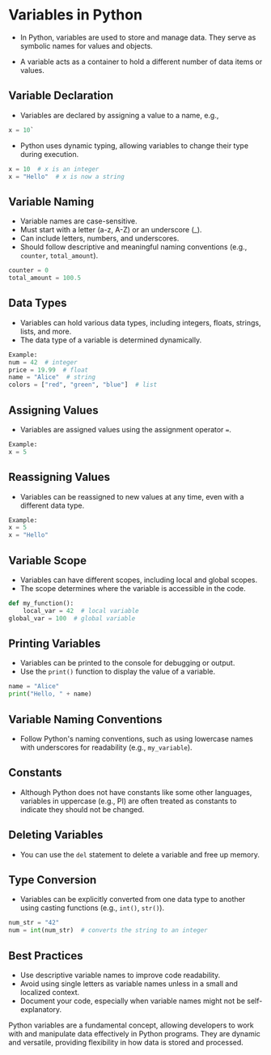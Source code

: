 # Variables in Python

- In Python, variables are used to store and manage data. They serve as symbolic names for values and objects.

- A variable acts as a container to hold a different number of data items or values.

## Variable Declaration

- Variables are declared by assigning a value to a name, e.g., 

```Python 
x = 10`

```
- Python uses dynamic typing, allowing variables to change their type during execution.

```Python
x = 10  # x is an integer
x = "Hello"  # x is now a string
```

## Variable Naming

- Variable names are case-sensitive.
- Must start with a letter (a-z, A-Z) or an underscore (_).
- Can include letters, numbers, and underscores.
- Should follow descriptive and meaningful naming conventions (e.g., `counter`, `total_amount`).

```python
counter = 0
total_amount = 100.5
```
## Data Types

- Variables can hold various data types, including integers, floats, strings, lists, and more.
- The data type of a variable is determined dynamically.

```Python
Example:
num = 42  # integer
price = 19.99  # float
name = "Alice"  # string
colors = ["red", "green", "blue"]  # list

```

## Assigning Values

- Variables are assigned values using the assignment operator `=`.

```Python
Example:
x = 5

```

## Reassigning Values

- Variables can be reassigned to new values at any time, even with a different data type.

```Python
Example:
x = 5
x = "Hello"

```

## Variable Scope

- Variables can have different scopes, including local and global scopes.
- The scope determines where the variable is accessible in the code.
```Python
def my_function():
    local_var = 42  # local variable
global_var = 100  # global variable

```

## Printing Variables

- Variables can be printed to the console for debugging or output.
- Use the `print()` function to display the value of a variable.

```Python
name = "Alice"
print("Hello, " + name)

```

## Variable Naming Conventions

- Follow Python's naming conventions, such as using lowercase names with underscores for readability (e.g., `my_variable`).

## Constants

- Although Python does not have constants like some other languages, variables in uppercase (e.g., PI) are often treated as constants to indicate they should not be changed.

## Deleting Variables

- You can use the `del` statement to delete a variable and free up memory.

## Type Conversion

- Variables can be explicitly converted from one data type to another using casting functions (e.g., `int()`, `str()`).

```Python 
num_str = "42"
num = int(num_str)  # converts the string to an integer

```

## Best Practices

- Use descriptive variable names to improve code readability.
- Avoid using single letters as variable names unless in a small and localized context.
- Document your code, especially when variable names might not be self-explanatory.

Python variables are a fundamental concept, allowing developers to work with and manipulate data effectively in Python programs. They are dynamic and versatile, providing flexibility in how data is stored and processed.

